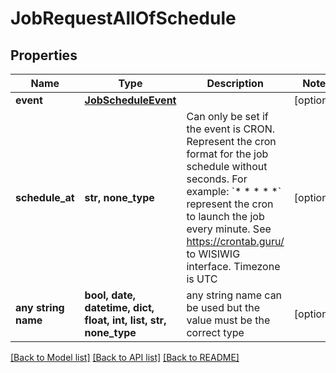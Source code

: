 # JobRequestAllOfSchedule


## Properties
Name | Type | Description | Notes
------------ | ------------- | ------------- | -------------
**event** | [**JobScheduleEvent**](JobScheduleEvent.md) |  | [optional] 
**schedule_at** | **str, none_type** | Can only be set if the event is CRON. Represent the cron format for the job schedule without seconds. For example: &#x60;* * * * *&#x60; represent the cron to launch the job every minute. See https://crontab.guru/ to WISIWIG interface. Timezone is UTC  | [optional] 
**any string name** | **bool, date, datetime, dict, float, int, list, str, none_type** | any string name can be used but the value must be the correct type | [optional]

[[Back to Model list]](../README.md#documentation-for-models) [[Back to API list]](../README.md#documentation-for-api-endpoints) [[Back to README]](../README.md)



